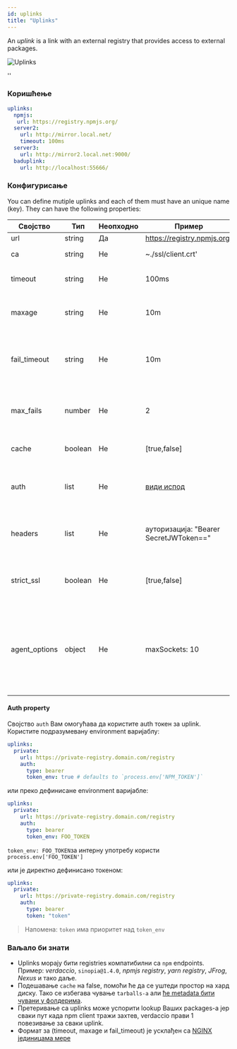 ```yaml
---
id: uplinks
title: "Uplinks"
---
```


An *uplink* is a link with an external registry that provides access to external packages.

![Uplinks](https://user-images.githubusercontent.com/558752/52976233-fb0e3980-33c8-11e9-8eea-5415e6018144.png)

<div id="codefund">''</div>

### Коришћење

```yaml
uplinks:
  npmjs:
   url: https://registry.npmjs.org/
  server2:
    url: http://mirror.local.net/
    timeout: 100ms
  server3:
    url: http://mirror2.local.net:9000/
  baduplink:
    url: http://localhost:55666/
```

### Конфигурисање

You can define mutiple uplinks and each of them must have an unique name (key). They can have the following properties:

| Својство      | Тип     | Неопходно | Пример                                 | Подршка  | Опис                                                                                                                                                                     | Подразумевано     |
| ------------- | ------- | --------- | -------------------------------------- | -------- | ------------------------------------------------------------------------------------------------------------------------------------------------------------------------ | ----------------- |
| url           | string  | Да        | https://registry.npmjs.org/            | all      | Url registry-а                                                                                                                                                           | npmjs             |
| ca            | string  | Не        | ~./ssl/client.crt'                     | all      | Пут до SSL сертификата                                                                                                                                                   | Нема ништа задато |
| timeout       | string  | Не        | 100ms                                  | all      | подесите нови timeout за request                                                                                                                                         | 30s               |
| maxage        | string  | Не        | 10m                                    | all      | the time threshold to the cache is valid                                                                                                                                 | 2m                |
| fail_timeout  | string  | Не        | 10m                                    | all      | дефинише максимално време након којег захтев постаје неуспешан                                                                                                           | 5m                |
| max_fails     | number  | Не        | 2                                      | all      | лимитира максимални број неуспелих захтева                                                                                                                               | 2                 |
| cache         | boolean | Не        | [true,false]                           | >= 2.1   | кеширање свих tarballs из storage-а                                                                                                                                      | true              |
| auth          | list    | Не        | [види испод](uplinks.md#auth-property) | >= 2.5   | додељује заглавље 'Authorization' [више информација](http://blog.npmjs.org/post/118393368555/deploying-with-npm-private-modules)                                         | онемогућено       |
| headers       | list    | Не        | ауторизација: "Bearer SecretJWToken==" | all      | листа корисничких, прилагођених заглавља за uplink                                                                                                                       | онемогућено       |
| strict_ssl    | boolean | Не        | [true,false]                           | > = 3.0  | If true, захтева да SSL сертификат буде валидан.                                                                                                                         | true              |
| agent_options | object  | Не        | maxSockets: 10                         | >= 4.0.2 | options for the HTTP or HTTPS Agent responsible for managing uplink connection persistence and reuse [more info](https://nodejs.org/api/http.html#http_class_http_agent) | Нема ништа задато |

#### Auth property

Својство `auth` Вам омогућава да користите auth токен за uplink. Користите подразумевану environment варијаблу:

```yaml
uplinks:
  private:
    url: https://private-registry.domain.com/registry
    auth:
      type: bearer
      token_env: true # defaults to `process.env['NPM_TOKEN']`
```

или преко дефинисане environment варијабле:

```yaml
uplinks:
  private:
    url: https://private-registry.domain.com/registry
    auth:
      type: bearer
      token_env: FOO_TOKEN
```

`token_env: FOO_TOKEN`за интерну употребу користи `process.env['FOO_TOKEN']`

или је директно дефинисано токеном:

```yaml
uplinks:
  private:
    url: https://private-registry.domain.com/registry
    auth:
      type: bearer
      token: "token"
```

> Напомена: `token` има приоритет над `token_env`

### Ваљало би знати

* Uplinks морају бити registries компатибилни са `npm` endpoints. Пример: *verdaccio*, `sinopia@1.4.0`, *npmjs registry*, *yarn registry*, *JFrog*, *Nexus* и тако даље.
* Подешавање `cache` на false, помоћи ће да се уштеди простор на хард диску. Тако се избегава чување `tarballs-а` али [ће metadata бити чувани у фолдерима](https://github.com/verdaccio/verdaccio/issues/391).
* Претеривање са uplinks може успорити lookup Ваших packages-а јер сваки пут када npm client тражи захтев, verdaccio прави 1 повезивање за сваки uplink.
* Формат за (timeout, maxage и fail_timeout) је усклађен са [NGINX јединицама мере](http://nginx.org/en/docs/syntax.html)